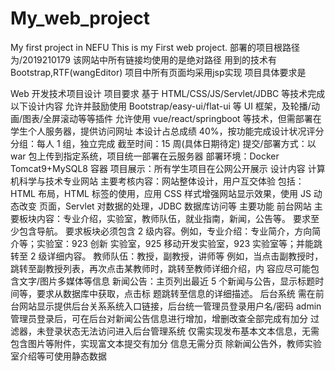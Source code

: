 # My_web_project
My first project in NEFU
This is my First web project.
部署的项目根路径为/2019210179 该网站中所有链接均使用的是绝对路径 用到的技术有Bootstrap,RTF(wangEditor) 项目中所有页面均采用jsp实现
项目具体要求是

Web 开发技术项目设计
项目要求
基于 HTML/CSS/JS/Servlet/JDBC 等技术完成以下设计内容
允许并鼓励使用 Bootstrap/easy-ui/flat-ui 等 UI 框架，及轮播/动画/图表/全屏滚动等等插件
允许使用 vue/react/springboot 等技术，但需部署在学生个人服务器，提供访问网址
本设计占总成绩 40%，按功能完成设计状况评分
分组：每人 1 组，独立完成
截至时间：15 周(具体日期待定)
提交/部署方式：以 war 包上传到指定系统，项目统一部署在云服务器
部署环境：Docker Tomcat9+MySQL8 容器
项目展示：所有学生项目在公网公开展示
设计内容
计算机科学与技术专业网站
主要考核内容：网站整体设计，用户互交体验
包括：HTML 布局，HTML 标签的使用，应用 CSS 样式增强网站显示效果，使用 JS 动态改变
页面，Servlet 对数据的处理，JDBC 数据库访问等
主要功能
前台网站
主要板块内容：专业介绍，实验室，教师队伍，就业指南，新闻，公告等。
要求至少包含导航。
要求板块必须包含 2 级内容。例如，专业介绍：专业简介，方向简介等；实验室：923 创新
实验室，925 移动开发实验室，923 实验室等；并能跳转至 2 级详细内容。
教师队伍：教授，副教授，讲师等
例如，当点击副教授时，跳转至副教授列表，再次点击某教师时，跳转至教师详细介绍，内
容应尽可能包含文字/图片多媒体等信息
新闻公告：主页列出最近 5 个新闻与公告，显示标题时间等，要求从数据库中获取，点击标
题跳转至信息的详细描述。
后台系统
需在前台网站显示提供后台关系系统入口链接，后台统一管理员登录用户名/密码 admin
管理员登录后，可在后台对新闻公告信息进行增加，增删改查全部完成有加分
过滤器，未登录状态无法访问进入后台管理系统
仅需实现发布基本文本信息，无需包含图片等附件，实现富文本提交有加分
信息无需分页
除新闻公告外，教师实验室介绍等可使用静态数据
